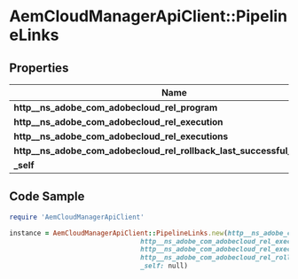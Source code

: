 # AemCloudManagerApiClient::PipelineLinks

## Properties

Name | Type | Description | Notes
------------ | ------------- | ------------- | -------------
**http__ns_adobe_com_adobecloud_rel_program** | [**HalLink**](HalLink.md) |  | [optional] 
**http__ns_adobe_com_adobecloud_rel_execution** | [**HalLink**](HalLink.md) |  | [optional] 
**http__ns_adobe_com_adobecloud_rel_executions** | [**HalLink**](HalLink.md) |  | [optional] 
**http__ns_adobe_com_adobecloud_rel_rollback_last_successful_execution** | [**HalLink**](HalLink.md) |  | [optional] 
**_self** | [**HalLink**](HalLink.md) |  | [optional] 

## Code Sample

```ruby
require 'AemCloudManagerApiClient'

instance = AemCloudManagerApiClient::PipelineLinks.new(http__ns_adobe_com_adobecloud_rel_program: null,
                                 http__ns_adobe_com_adobecloud_rel_execution: null,
                                 http__ns_adobe_com_adobecloud_rel_executions: null,
                                 http__ns_adobe_com_adobecloud_rel_rollback_last_successful_execution: null,
                                 _self: null)
```


